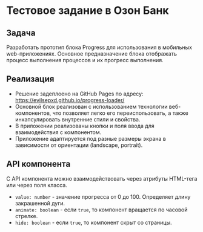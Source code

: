 # Тестовое задание в Озон Банк

## Задача

Разработать прототип блока Progress для использования в мобильных web-приложениях. Основное предназначение блока отображать процесс выполнения процессов и их прогресс выполнения.

## Реализация

- Решение задеплоено на GitHub Pages по адресу: https://evilsepxd.github.io/progress-loader/
- Основной блок реализован с использованием технологии веб-компонентов, что позволяет легко его переиспользовать, а также инкапсулировать внутренние стили и свойства.
- В приложении реализованы кнопки и поля ввода для взаимодействия с компонентом.
- Приложение адаптируется под разные размеры экрана в зависимости от ориентации (landscape, portrait).

## API компонента

С API компонента можно взаимодействовать через атрибуты HTML-тега или через поля класса.

- `value: number` - значение прогресса от 0 до 100. Определяет длину закрашенной дуги.
- `animate: boolean` - если `true`, то компонент вращается по часовой стрелке.
- `hide: boolean` - если `true`, то компонент скрыт со страницы.